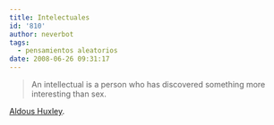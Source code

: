 ```yaml
---
title: Intelectuales
id: '810'
author: neverbot
tags:
  - pensamientos aleatorios
date: 2008-06-26 09:31:17
---
```


> An intellectual is a person who has discovered something more interesting than sex.

[Aldous Huxley](http://en.wikipedia.org/wiki/Aldous_Huxley).
